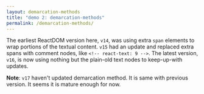 ```yaml
---
layout: demarcation-methods
title: "demo 2: demarcation-methods"
permalink: /demarcation-methods/
---
```


The earliest ReactDOM version here, `v14`, was using extra `span` elements to wrap portions of the textual content. `v15` had an update and replaced extra spans with comment nodes, like `<!-- react-text: 9 -->`. The latest version, `v16`, is now using nothing but the plain-old text nodes to keep-up-with updates.

**Note**: `v17` haven't updated demarcation method. It is same with previous version. It seems it is mature enough for now.